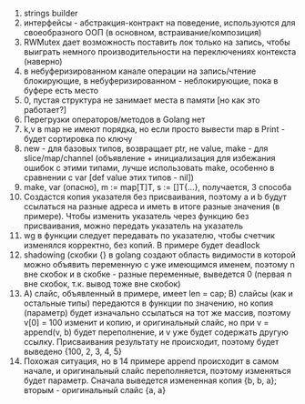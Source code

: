 1. strings builder
2. интерфейсы - абстракция-контракт на поведение, используются для своеобразного ООП (в основном, встраивание/композиция)
3. RWMutex дает возможность поставить лок только на запись, чтобы выиграть немного производительности на переключениях контекста (наверно)
4. в небуферизированном канале операции на запись/чтение блокирующие, в небуферизированном - неблокирующие, пока в буфере есть место
5. 0, пустая структура не занимает места в памяти [но как это работает?]
6. Перегрузки операторов/методов в Golang нет
7. k,v в map не имеют порядка, но если просто вывести map в Print - будет сортировка по ключу
8. new - для базовых типов, возвращает ptr, не value, make - для slice/map/channel (объявление + инициализация для избежания ошибок с этими типами, лучше использовать make, особенно в сравнении с var [def value этих типов - nil])
9. make, var (опасно), m := map[T]T, s := []T{...}, получается, 3 способа
10. Создастся копия указателя без присваивания, поэтому a и b будут ссылаться на разные адреса и иметь в итоге разные значения (в примере). Чтобы изменить указатель через функцию без присваивания, можно передать указатель на указатель
11. wg в функции следует передавать по указателю, чтобы счетчик изменялся корректно, без копий. В примере будет deadlock
12. shadowing (скобки {} в golang создают область видимости в которой можно объявить переменную с уже имеющимся именем, поэтому n вне скобок и в скобке - разные переменные, выведется 0 (первая n вне скобок, т.к. вывод тоже вне скобок)
13. А) слайс, объявленный в примере, имеет len = cap; B) слайсы (как и остальные типы) передаются в функции по значению, но копия (параметр) будет изначально ссылаться на тот же массив, поэтому v[0] = 100 изменит и копию, и оригинальный слайс, но при  v = append(v, b) будет переполнение, и v уже будет содержать другую ссылку. Присваивания результату не происходит, поэтому будет выведено {100, 2, 3, 4, 5}
14. Похожая ситуация, но в 14 примере append происходит в самом начале, и оригинальный слайс переполняется, поэтому изменяться будет параметр. Сначала выведется измененная копия {b, b, a}; вторым - оригинальный слайс {a, a}
    
